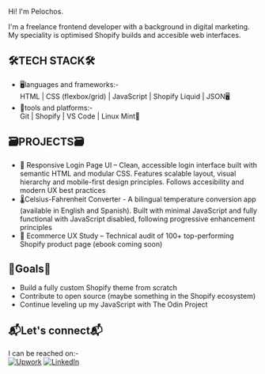 Hi!  I'm Pelochos.

I'm a freelance frontend developer with a background in digital marketing.  My speciality is optimised Shopify builds and accesible web interfaces.

## 🛠TECH STACK🛠
- 🖥languages and frameworks:-<br>
  HTML | CSS (flexbox/grid) | JavaScript | Shopify Liquid | JSON🖥
- 🧰tools and platforms:-<br>
  Git | Shopify | VS Code | Linux Mint🧰

  
## 🗃PROJECTS🗃
- 🔐 Responsive Login Page UI – Clean, accessible login interface built with semantic HTML and modular CSS.  Features scalable layout, visual hierarchy and mobile-first design principles. Follows accesibility and modern UX best practices<br>
- 🌡️Celsius-Fahrenheit Converter - A bilingual temperature conversion app (available in English and Spanish). Built with minimal JavaScript and fully functional with JavaScript disabled, following progressive enhancement principles<br>
- 📘 Ecommerce UX Study – Technical audit of 100+ top-performing Shopify product page (ebook coming soon)</p>


## 🎯Goals🎯
- Build a fully custom Shopify theme from scratch  
- Contribute to open source (maybe something in the Shopify ecosystem)  
- Continue leveling up my JavaScript with The Odin Project

## 📬Let's connect📬
I can be reached on:-
<br>
[![Upwork](https://img.shields.io/badge/Upwork-link?style=for-the-badge&color=%231e1e1e)](https://www.upwork.com/freelancers/~0148233da128637afc?mp_source=share)
[![LinkedIn](https://img.shields.io/badge/LinkedIn-link?style=for-the-badge&color=%230a66c2)](https://www.linkedin.com/in/david-walker-087401187/)


<!--
**Pelochos/Pelochos** is a ✨ _special_ ✨ repository because its `README.md` (this file) appears on your GitHub profile.

Here are some ideas to get you started:

- 🔭 I’m currently working on ...
- 🌱 I’m currently learning ...
- 👯 I’m looking to collaborate on ...
- 🤔 I’m looking for help with ...
- 💬 Ask me about ...
- 📫 How to reach me: ...
- 😄 Pronouns: ...
- ⚡ Fun fact: ...
-->
